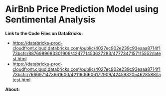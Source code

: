 # AirBnb Price Prediction Model using Sentimental Analysis

**Link to the Code Files on DataBricks:**<br>
* https://databricks-prod-cloudfront.cloud.databricks.com/public/4027ec902e239c93eaaa8714f173bcfc/8876989683301909/424771453627283/4777347157115552/latest.html
* https://databricks-prod-cloudfront.cloud.databricks.com/public/4027ec902e239c93eaaa8714f173bcfc/7666971473661600/4211606606172909/4245932054628588/latest.html

**About:**<br>


 
